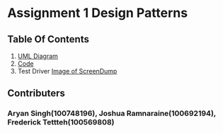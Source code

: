 # Assignment 1 Design Patterns
## Table Of Contents
1. [UML Diagram](https://github.com/joshRam0214/SOFE3650-Assignment-1-Design-Patterns-Group-21/tree/main/UML)
1. [Code](https://github.com/joshRam0214/SOFE3650-Assignment-1-Design-Patterns-Group-21/tree/main/productFactory/src)
1. Test Driver
[Image of ScreenDump](https://github.com/joshRam0214/SOFE3650-Assignment-1-Design-Patterns-Group-21/blob/main/productFactory/screenShot/screenDump.png)
## Contributers
### Aryan Singh(100748196), Joshua Ramnaraine(100692194), Frederick Tettteh(100569808)
